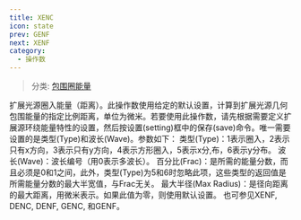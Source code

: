 ```yaml
---
title: XENC
icon: state
prev: GENF
next: XENF
category:
  - 操作数
---
```


> 分类: [包围圈能量](/hb/operands/131/890/  "Zemax 操作数 包围圈能量")

扩展光源圈入能量（距离）。此操作数使用给定的默认设置，计算到扩展光源几何包围能量的指定比例距离，单位为微米。若要使用此操作数，请先根据需要定义扩展源环绕能量特性的设置，然后按设置(setting)框中的保存(save)命令。唯一需要设置的是类型(Type)和波长(Wave)。参数如下： 
类型(Type)：1表示圈入，2表示只有x方向，3表示只有y方向，4表示方形圈入，5表示x分,布，6表示y分布。 
波长(Wave)：波长编号（用0表示多波长）。 
百分比(Frac)：是所需的能量分数，而且必须是0和1之间，此外，类型(Type)为5和6时忽略此项，这些类型的返回值是所需能量分数的最大半宽值，与Frac无关。 
最大半径(Max Radius)：是径向距离的最大距离，用微米表示。如果此值为零，则使用默认设置。 
也可参见XENF, DENC, DENF, GENC, 和GENF。